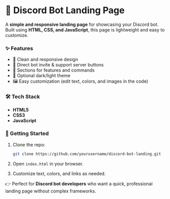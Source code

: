 # 🚀 Discord Bot Landing Page

A **simple and responsive landing page** for showcasing your Discord bot. Built using **HTML, CSS, and JavaScript**, this page is lightweight and easy to customize.

### ✨ Features

* 🎨 Clean and responsive design
* 🔗 Direct bot invite & support server buttons
* 📜 Sections for features and commands
* 🌙 Optional dark/light theme
* 🖼️ Easy customization (edit text, colors, and images in the code)

### 🛠️ Tech Stack

* **HTML5**
* **CSS3**
* **JavaScript**

### 🚀 Getting Started

1. Clone the repo:

   ```bash
   git clone https://github.com/yourusername/discord-bot-landing.git
   ```
2. Open `index.html` in your browser.
3. Customize text, colors, and links as needed.


👉 Perfect for **Discord bot developers** who want a quick, professional landing page without complex frameworks.

